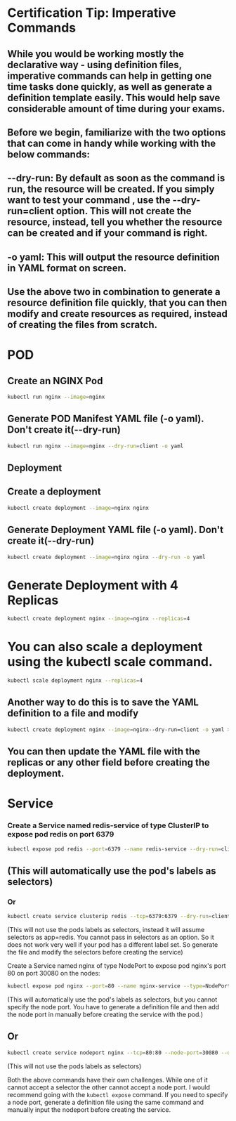 # Certification Tip: Imperative Commands
## While you would be working mostly the declarative way - using definition files, imperative commands can help in getting one time tasks done quickly, as well as generate a definition template easily. This would help save considerable amount of time during your exams.

## Before we begin, familiarize with the two options that can come in handy while working with the below commands:

## --dry-run: By default as soon as the command is run, the resource will be created. If you simply want to test your command , use the --dry-run=client option. This will not create the resource, instead, tell you whether the resource can be created and if your command is right.

## -o yaml: This will output the resource definition in YAML format on screen.



## Use the above two in combination to generate a resource definition file quickly, that you can then modify and create resources as required, instead of creating the files from scratch.



# POD
## Create an NGINX Pod
```bash
kubectl run nginx --image=nginx
```


## Generate POD Manifest YAML file (-o yaml). Don't create it(--dry-run)
```bash
kubectl run nginx --image=nginx --dry-run=client -o yaml
```


## Deployment
## Create a deployment
```bash
kubectl create deployment --image=nginx nginx
```


## Generate Deployment YAML file (-o yaml). Don't create it(--dry-run)
```bash
kubectl create deployment --image=nginx nginx --dry-run -o yaml
```


# Generate Deployment with 4 Replicas
```bash
kubectl create deployment nginx --image=nginx --replicas=4
```


# You can also scale a deployment using the kubectl scale command.
```bash
kubectl scale deployment nginx --replicas=4
```


## Another way to do this is to save the YAML definition to a file and modify
```bash
kubectl create deployment nginx --image=nginx--dry-run=client -o yaml > nginx-deployment.yaml
```


## You can then update the YAML file with the replicas or any other field before creating the deployment.



# Service
### Create a Service named redis-service of type ClusterIP to expose pod redis on port 6379
```bash
kubectl expose pod redis --port=6379 --name redis-service --dry-run=client -o yaml
```
## (This will automatically use the pod's labels as selectors)

### Or

```bash
kubectl create service clusterip redis --tcp=6379:6379 --dry-run=client -o yaml 
```
(This will not use the pods labels as selectors, instead it will assume selectors as app=redis. You cannot pass in selectors as an option. So it does not work very well if your pod has a different label set. So generate the file and modify the selectors before creating the service)



Create a Service named nginx of type NodePort to expose pod nginx's port 80 on port 30080 on the nodes:
```bash
kubectl expose pod nginx --port=80 --name nginx-service --type=NodePort --dry-run=client -o yaml
```
(This will automatically use the pod's labels as selectors, but you cannot specify the node port. You have to generate a definition file and then add the node port in manually before creating the service with the pod.)

## Or
```bash
kubectl create service nodeport nginx --tcp=80:80 --node-port=30080 --dry-run=client -o yaml
```
(This will not use the pods labels as selectors)

Both the above commands have their own challenges. While one of it cannot accept a selector the other cannot accept a node port. I would recommend going with the `kubectl expose` command. If you need to specify a node port, generate a definition file using the same command and manually input the nodeport before creating the service.
